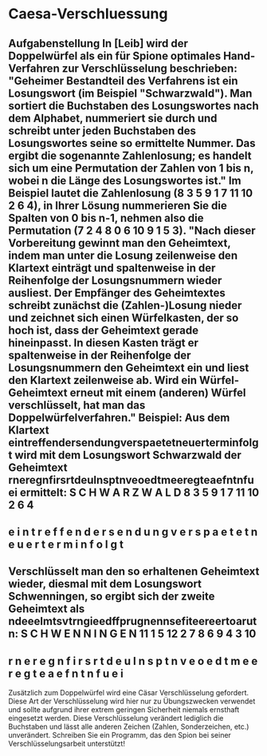 # Caesa-Verschluessung

Aufgabenstellung
In [Leib] wird der Doppelwürfel als ein für Spione optimales Hand-Verfahren zur Verschlüsselung
beschrieben:
"Geheimer Bestandteil des Verfahrens ist ein Losungswort (im Beispiel "Schwarzwald"). Man
sortiert die Buchstaben des Losungswortes nach dem Alphabet, nummeriert sie durch und schreibt
unter jeden Buchstaben des Losungswortes seine so ermittelte Nummer. Das ergibt die sogenannte
Zahlenlosung; es handelt sich um eine Permutation der Zahlen von 1 bis n, wobei n die Länge des
Losungswortes ist." Im Beispiel lautet die Zahlenlosung (8 3 5 9 1 7 11 10 2 6 4), in Ihrer Lösung
nummerieren Sie die Spalten von 0 bis n-1, nehmen also die Permutation (7 2 4 8 0 6 10 9 1 5 3).
"Nach dieser Vorbereitung gewinnt man den Geheimtext, indem man unter die Losung zeilenweise
den Klartext einträgt und spaltenweise in der Reihenfolge der Losungsnummern wieder ausliest.
Der Empfänger des Geheimtextes schreibt zunächst die (Zahlen-)Losung nieder und zeichnet sich
einen Würfelkasten, der so hoch ist, dass der Geheimtext gerade hineinpasst. In diesen Kasten trägt
er spaltenweise in der Reihenfolge der Losungsnummern den Geheimtext ein und liest den Klartext
zeilenweise ab.
Wird ein Würfel-Geheimtext erneut mit einem (anderen) Würfel verschlüsselt, hat man das
Doppelwürfelverfahren."
Beispiel: Aus dem Klartext eintreffendersendungverspaetetneuerterminfolgt
wird mit dem Losungswort Schwarzwald der Geheimtext
rneregnfirsrtdeulnsptnveoedtmeeregteaefntnfuei ermittelt:
S C H W A R Z W A L D
8 3 5 9 1 7 11 10 2 6 4
------------------------
e i n t r e f f e n d
e r s e n d u n g v e
r s p a e t e t n e u
e r t e r m i n f o l
g t
------------------------
Verschlüsselt man den so erhaltenen Geheimtext wieder, diesmal mit dem Losungswort
Schwenningen, so ergibt sich der zweite Geheimtext als
ndeeelmtsvtrngieedffprugnennsefiteereertoarutn:
S C H W E N N I N G E N
11 1 5 12 2 7 8 6 9 4 3 10
--------------------------
r n e r e g n f i r s r
t d e u l n s p t n v e
o e d t m e e r e g t e
a e f n t n f u e i
--------------------------
Zusätzlich zum Doppelwürfel wird eine Cäsar Verschlüsselung gefordert. Diese Art der
Verschlüsselung wird hier nur zu Übungszwecken verwendet und sollte aufgrund ihrer extrem
geringen Sicherheit niemals ernsthaft eingesetzt werden. Diese Verschlüsselung verändert
lediglich die Buchstaben und lässt alle anderen Zeichen (Zahlen, Sonderzeichen, etc.) unverändert.
Schreiben Sie ein Programm, das den Spion bei seiner Verschlüsselungsarbeit unterstützt!
